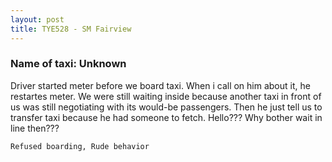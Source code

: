```yaml
---
layout: post
title: TYE528 - SM Fairview
---
```


### Name of taxi: Unknown

Driver started meter before we board taxi. When i call on him about it, he restartes meter. We were still waiting inside because another taxi in front of us was still negotiating with its would-be passengers. Then he just tell us to transfer taxi because he had someone to fetch. Hello??? Why bother wait in line then??? 

```Refused boarding, Rude behavior```

